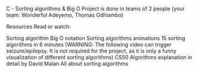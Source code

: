 C - Sorting algorithms & Big O
Project is done in teams of 2 people (your team: Wonderful Adeyemo, Thomas Odhiambo)

Resources
Read or watch:

Sorting algorithm
Big O notation
Sorting algorithms animations
15 sorting algorithms in 6 minutes (WARNING: The following video can trigger seizure/epilepsy. It is not required for the project, as it is only a funny visualization of different sorting algorithms)
CS50 Algorithms explanation in detail by David Malan
All about sorting algorithms
